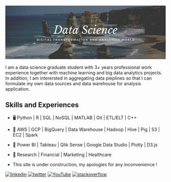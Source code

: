 ![](https://github.com/iamnatapong55/iamnatapong55/blob/main/Banner.jpg)


I am a data science graduate student with 3+ years professional work experience together with machine learning and big data analytics projects. In addition, I am interersted in aggregating data pieplines so that I can formulate my own data sources and data warehouse for analysis application. 

## Skills and Experiences
* 🖥 Python | R | SQL | NoSQL | MATLAB | Git | ETL/ELT | C++
* 💾 AWS | GCP | BigQuery | Data Warehouse | Hadoop | Hive | Pig | S3 | EC2 | Spark 
* 🌅 Power BI | Tableau | Qlik Sense | Google Data Studio | Plotly | D3.js
* 🧰 Research | Financial | Marketing | Healthcare

* This site is under construction, my apologies for any inconvenience !

[<img src='https://cdn.jsdelivr.net/npm/simple-icons@3.0.1/icons/linkedin.svg' alt='linkedin' height='40'>](https://www.linkedin.com/in/https://www.linkedin.com/in/natapongsornprom//)  [<img src='https://cdn.jsdelivr.net/npm/simple-icons@3.0.1/icons/twitter.svg' alt='twitter' height='40'>](https://twitter.com/https://twitter.com/iambank345) [<img src='https://cdn.jsdelivr.net/npm/simple-icons@3.0.1/icons/youtube.svg' alt='YouTube' height='40'>](https://www.youtube.com/channel/bank) [<img src='https://cdn.jsdelivr.net/npm/simple-icons@3.0.1/icons/stackoverflow.svg' alt='stackoverflow' height='40'>](https://stackoverflow.com/users/bank) 





